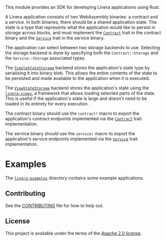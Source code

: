 <!-- cargo-rdme start -->

This module provides an SDK for developing Linera applications using Rust.

A Linera application consists of two WebAssembly binaries: a contract and a service.
In both binaries, there should be a shared application state. The state is a type that
represents what the application would like to persist in storage across blocks, and
must implement the [`Contract`](https://docs.rs/linera-sdk/latest/linera_sdk/trait.Contract.html) trait in the contract binary and the
[`Service`](https://docs.rs/linera-sdk/latest/linera_sdk/trait.Service.html) trait in the service binary.

The application can select between two storage backends to use. Selecting the storage
backend is done by specifying both the `Contract::Storage`
and the `Service::Storage` associated types.

The [`SimpleStateStorage`](https://docs.rs/linera-sdk/latest/linera_sdk/struct.SimpleStateStorage.html) backend stores the application's
state type by serializing it into binary blob. This allows the entire contents of the
state to be persisted and made available to the application when it is executed.

The [`ViewStateStorage`](https://docs.rs/linera-sdk/latest/linera_sdk/struct.ViewStateStorage.html) backend stores the application's
state using the
[`linera-views`](https://docs.rs/linera-views/latest/linera_views/index.html), a
framework that allows loading selected parts of the state. This is useful if the
application's state is large and doesn't need to be loaded in its entirety for every
execution.

The contract binary should use the `contract!` macro to export the application's contract
endpoints implemented via the [`Contract`](https://docs.rs/linera-sdk/latest/linera_sdk/trait.Contract.html) trait implementation.

The service binary should use the `service!` macro to export the application's service
endpoints implemented via the [`Service`](https://docs.rs/linera-sdk/latest/linera_sdk/trait.Service.html) trait implementation.

# Examples

The [`linera-examples`](https://github.com/linera-io/linera-protocol/tree/main/linera-examples)
directory contains some example applications.

<!-- cargo-rdme end -->

## Contributing

See the [CONTRIBUTING](../CONTRIBUTING.md) file for how to help out.

## License

This project is available under the terms of the [Apache 2.0 license](../LICENSE).
